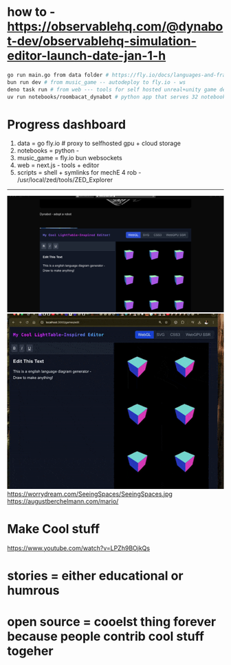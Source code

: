 # how to - https://observablehq.com/@dynabot-dev/observablehq-simulation-editor-launch-date-jan-1-h
```bash
go run main.go from data folder # https://fly.io/docs/languages-and-frameworks/golang/
bun run dev # from music_game -- autodeploy to fly.io - ws
deno task run # from web --- tools for self hosted unreal+unity game dev -> inits tauri apps $1
uv run notebooks/roombacat_dynabot # python app that serves 32 notebooks for (ML+SIM)
```
# Progress dashboard
1. data = go fly.io # proxy to selfhosted gpu + cloud storage
2. notebooks = python -
3. music_game = fly.io bun websockets
4. web = next.js - tools + editor
5. scripts = shell + symlinks for mechE 4 rob - /usr/local/zed/tools/ZED_Explorer
-----
![App Screenshot](https://github.com/adnanwahab/homelab/blob/main/web/public/screenshot_per_day.png)
![Infinite](https://github.com/adnanwahab/homelab/blob/main/web/public/Infinite.gif)
https://worrydream.com/SeeingSpaces/SeeingSpaces.jpg
https://augustberchelmann.com/mario/
# Make Cool stuff
https://www.youtube.com/watch?v=LPZh9BOjkQs
# stories = either educational or humrous
# open source = cooelst thing forever because people contrib cool stuff togeher
